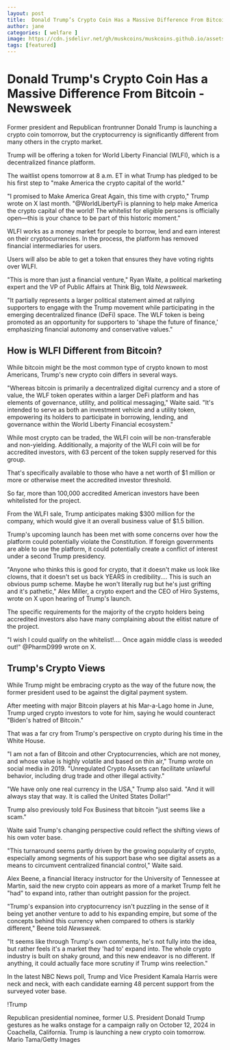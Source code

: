 ```yaml
---
layout: post
title:  Donald Trump’s Crypto Coin Has a Massive Difference From Bitcoin - Newsweek
author: jane
categories: [ welfare ]
image: https://cdn.jsdelivr.net/gh/muskcoins/muskcoins.github.io/assets/images/okx-register.webp
tags: [featured]
---
```

# Donald Trump's Crypto Coin Has a Massive Difference From Bitcoin - Newsweek
Former president and Republican frontrunner Donald Trump is launching a crypto coin tomorrow, but the cryptocurrency is significantly different from many others in the crypto market.

Trump will be offering a token for World Liberty Financial (WLFI), which is a decentralized finance platform.

The waitlist opens tomorrow at 8 a.m. ET in what Trump has pledged to be his first step to "make America the crypto capital of the world."

"I promised to Make America Great Again, this time with crypto," Trump wrote on X last month. "@WorldLibertyFi is planning to help make America the crypto capital of the world! The whitelist for eligible persons is officially open—this is your chance to be part of this historic moment."

WLFI works as a money market for people to borrow, lend and earn interest on their cryptocurrencies. In the process, the platform has removed financial intermediaries for users.

Users will also be able to get a token that ensures they have voting rights over WLFI.

"This is more than just a financial venture," Ryan Waite, a political marketing expert and the VP of Public Affairs at Think Big, told _Newsweek._

"It partially represents a larger political statement aimed at rallying supporters to engage with the Trump movement while participating in the emerging decentralized finance (DeFi) space. The WLF token is being promoted as an opportunity for supporters to 'shape the future of finance,' emphasizing financial autonomy and conservative values."

How is WLFI Different from Bitcoin?
-----------------------------------

While bitcoin might be the most common type of crypto known to most Americans, Trump's new crypto coin differs in several ways.

"Whereas bitcoin is primarily a decentralized digital currency and a store of value, the WLF token operates within a larger DeFi platform and has elements of governance, utility, and political messaging," Waite said. "It's intended to serve as both an investment vehicle and a utility token, empowering its holders to participate in borrowing, lending, and governance within the World Liberty Financial ecosystem."

While most crypto can be traded, the WLFI coin will be non-transferable and non-yielding. Additionally, a majority of the WLFI coin will be for accredited investors, with 63 percent of the token supply reserved for this group.

That's specifically available to those who have a net worth of $1 million or more or otherwise meet the accredited investor threshold.

So far, more than 100,000 accredited American investors have been whitelisted for the project.

From the WLFI sale, Trump anticipates making $300 million for the company, which would give it an overall business value of $1.5 billion.

Trump's upcoming launch has been met with some concerns over how the platform could potentially violate the Constitution. If foreign governments are able to use the platform, it could potentially create a conflict of interest under a second Trump presidency.

"Anyone who thinks this is good for crypto, that it doesn't make us look like clowns, that it doesn't set us back YEARS in credibility.... This is such an obvious pump scheme. Maybe he won't literally rug but he's just grifting and it's pathetic," Alex Miller, a crypto expert and the CEO of Hiro Systems, wrote on X upon hearing of Trump's launch.

The specific requirements for the majority of the crypto holders being accredited investors also have many complaining about the elitist nature of the project.

"I wish I could qualify on the whitelist!.... Once again middle class is weeded out!" @PharmD999 wrote on X.

Trump's Crypto Views
--------------------

While Trump might be embracing crypto as the way of the future now, the former president used to be against the digital payment system.

After meeting with major Bitcoin players at his Mar-a-Lago home in June, Trump urged crypto investors to vote for him, saying he would counteract "Biden's hatred of Bitcoin."

That was a far cry from Trump's perspective on crypto during his time in the White House.

"I am not a fan of Bitcoin and other Cryptocurrencies, which are not money, and whose value is highly volatile and based on thin air," Trump wrote on social media in 2019. "Unregulated Crypto Assets can facilitate unlawful behavior, including drug trade and other illegal activity."

"We have only one real currency in the USA," Trump also said. "And it will always stay that way. It is called the United States Dollar!"

Trump also previously told Fox Business that bitcoin "just seems like a scam."

Waite said Trump's changing perspective could reflect the shifting views of his own voter base.

"This turnaround seems partly driven by the growing popularity of crypto, especially among segments of his support base who see digital assets as a means to circumvent centralized financial control," Waite said.

Alex Beene, a financial literacy instructor for the University of Tennessee at Martin, said the new crypto coin appears as more of a market Trump felt he "had" to expand into, rather than outright passion for the project.

"Trump's expansion into cryptocurrency isn't puzzling in the sense of it being yet another venture to add to his expanding empire, but some of the concepts behind this currency when compared to others is starkly different," Beene told _Newsweek._

"It seems like through Trump's own comments, he's not fully into the idea, but rather feels it's a market they 'had to' expand into. The whole crypto industry is built on shaky ground, and this new endeavor is no different. If anything, it could actually face more scrutiny if Trump wins reelection."

In the latest NBC News poll, Trump and Vice President Kamala Harris were neck and neck, with each candidate earning 48 percent support from the surveyed voter base.

!Trump

Republican presidential nominee, former U.S. President Donald Trump gestures as he walks onstage for a campaign rally on October 12, 2024 in Coachella, California. Trump is launching a new crypto coin tomorrow. Mario Tama/Getty Images